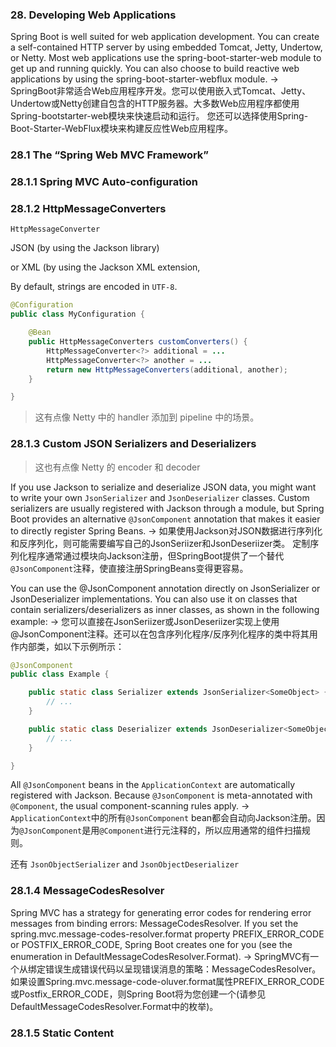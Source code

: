 
### 28. Developing Web Applications

Spring Boot is well suited for web application development. You can create a self-contained HTTP server by using embedded Tomcat, Jetty, Undertow, or Netty. Most web applications use the spring-boot-starter-web module to get up and running quickly. You can also choose to build reactive web applications by using the spring-boot-starter-webflux module.  ->  SpringBoot非常适合Web应用程序开发。您可以使用嵌入式Tomcat、Jetty、Undertow或Netty创建自包含的HTTP服务器。大多数Web应用程序都使用Spring-bootstarter-web模块来快速启动和运行。
您还可以选择使用Spring-Boot-Starter-WebFlux模块来构建反应性Web应用程序。

### 28.1 The “Spring Web MVC Framework”

### 28.1.1 Spring MVC Auto-configuration

### 28.1.2 HttpMessageConverters

`HttpMessageConverter`

JSON (by using the Jackson library) 

or XML (by using the Jackson XML extension, 

By default, strings are encoded in `UTF-8`.

```java
@Configuration
public class MyConfiguration {

    @Bean
    public HttpMessageConverters customConverters() {
        HttpMessageConverter<?> additional = ...
        HttpMessageConverter<?> another = ...
        return new HttpMessageConverters(additional, another);
    }

}
```

> 这有点像 Netty 中的 handler 添加到 pipeline 中的场景。

### 28.1.3 Custom JSON Serializers and Deserializers

> 这也有点像 Netty 的 encoder 和 decoder

If you use Jackson to serialize and deserialize JSON data, you might want to write your own `JsonSerializer` and `JsonDeserializer` classes. Custom serializers are usually registered with Jackson through a module, but Spring Boot provides an alternative `@JsonComponent` annotation that makes it easier to directly register Spring Beans.  ->  如果使用Jackson对JSON数据进行序列化和反序列化，则可能需要编写自己的JsonSeriizer和JsonDeseriizer类。
定制序列化程序通常通过模块向Jackson注册，但SpringBoot提供了一个替代`@JsonComponent`注释，使直接注册SpringBeans变得更容易。

You can use the @JsonComponent annotation directly on JsonSerializer or JsonDeserializer implementations. You can also use it on classes that contain serializers/deserializers as inner classes, as shown in the following example:  ->  您可以直接在JsonSeriizer或JsonDeseriizer实现上使用@JsonComponent注释。还可以在包含序列化程序/反序列化程序的类中将其用作内部类，如以下示例所示：

```java
@JsonComponent
public class Example {

    public static class Serializer extends JsonSerializer<SomeObject> {
        // ...
    }

    public static class Deserializer extends JsonDeserializer<SomeObject> {
        // ...
    }

}
```

All `@JsonComponent` beans in the `ApplicationContext` are automatically registered with Jackson. Because `@JsonComponent` is meta-annotated with `@Component`, the usual component-scanning rules apply.  ->  `ApplicationContext`中的所有`@JsonComponent` bean都会自动向Jackson注册。因为`@JsonComponent`是用`@Component`进行元注释的，所以应用通常的组件扫描规则。

还有 `JsonObjectSerializer` and `JsonObjectDeserializer` 

### 28.1.4 MessageCodesResolver

Spring MVC has a strategy for generating error codes for rendering error messages from binding errors: MessageCodesResolver. If you set the spring.mvc.message-codes-resolver.format property PREFIX_ERROR_CODE or POSTFIX_ERROR_CODE, Spring Boot creates one for you (see the enumeration in DefaultMessageCodesResolver.Format).  ->  SpringMVC有一个从绑定错误生成错误代码以呈现错误消息的策略：MessageCodesResolver。如果设置Spring.mvc.message-code-oluver.format属性PREFIX_ERROR_CODE或Postfix_ERROR_CODE，则Spring Boot将为您创建一个(请参见DefaultMessageCodesResolver.Format中的枚举)。

### 28.1.5 Static Content


















